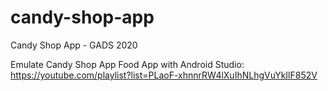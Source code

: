 # candy-shop-app
Candy Shop App - GADS 2020

Emulate Candy Shop App
Food App with Android Studio:
https://youtube.com/playlist?list=PLaoF-xhnnrRW4lXuIhNLhgVuYkIlF852V
